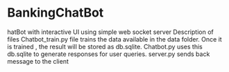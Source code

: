 # BankingChatBot
hatBot with interactive UI using simple web socket server Description of files Chatbot_train.py file trains the data available in the data folder. Once it is trained , the result will be stored as db.sqlite. Chatbot.py uses this db.sqlite to generate responses for user queries. server.py sends back message to the client
